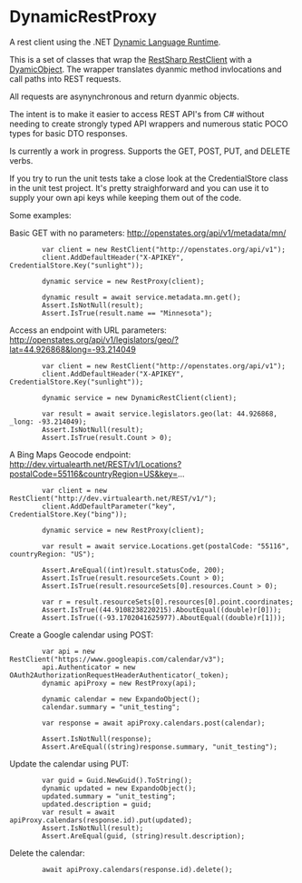 DynamicRestProxy
================

A rest client using the .NET [Dynamic Language Runtime](http://msdn.microsoft.com/en-us/library/dd233052(v=vs.110).aspx). 


This is a set of classes that wrap the [RestSharp RestClient](http://restsharp.org/) with a [DyamicObject](http://msdn.microsoft.com/en-us/library/system.dynamic.dynamicobject(v=vs.110).aspx). The wrapper translates dyanmic method invlocations and call paths into REST requests. 

All requests are asynynchronous and return dyanmic objects.

The intent is to make it easier to access REST API's from C# without needing to create strongly typed API wrappers and numerous static POCO types for basic DTO responses. 

Is currently a work in progress. Supports the GET, POST, PUT, and DELETE verbs.

If you try to run the unit tests take a close look at the CredentialStore class in the unit test project. It's pretty straighforward and you can use it to supply your own api keys while keeping them out of the code.

Some examples:

Basic GET with no parameters:
http://openstates.org/api/v1/metadata/mn/

            var client = new RestClient("http://openstates.org/api/v1");
            client.AddDefaultHeader("X-APIKEY", CredentialStore.Key("sunlight"));

            dynamic service = new RestProxy(client);

            dynamic result = await service.metadata.mn.get();
            Assert.IsNotNull(result);
            Assert.IsTrue(result.name == "Minnesota");
            
            
Access an endpoint with URL parameters:
http://openstates.org/api/v1/legislators/geo/?lat=44.926868&long=-93.214049

            var client = new RestClient("http://openstates.org/api/v1");
            client.AddDefaultHeader("X-APIKEY", CredentialStore.Key("sunlight"));

            dynamic service = new DynamicRestClient(client);

            var result = await service.legislators.geo(lat: 44.926868, _long: -93.214049);
            Assert.IsNotNull(result);
            Assert.IsTrue(result.Count > 0);
            
A Bing Maps Geocode endpoint:
http://dev.virtualearth.net/REST/v1/Locations?postalCode=55116&countryRegion=US&key=...

            var client = new RestClient("http://dev.virtualearth.net/REST/v1/");
            client.AddDefaultParameter("key", CredentialStore.Key("bing"));

            dynamic service = new RestProxy(client);
            
            var result = await service.Locations.get(postalCode: "55116", countryRegion: "US");

            Assert.AreEqual((int)result.statusCode, 200);
            Assert.IsTrue(result.resourceSets.Count > 0);
            Assert.IsTrue(result.resourceSets[0].resources.Count > 0);

            var r = result.resourceSets[0].resources[0].point.coordinates;
            Assert.IsTrue((44.9108238220215).AboutEqual((double)r[0]));
            Assert.IsTrue((-93.1702041625977).AboutEqual((double)r[1]));
            
Create a Google calendar using POST:

            var api = new RestClient("https://www.googleapis.com/calendar/v3");
            api.Authenticator = new OAuth2AuthorizationRequestHeaderAuthenticator(_token);
            dynamic apiProxy = new RestProxy(api);

            dynamic calendar = new ExpandoObject();
            calendar.summary = "unit_testing";

            var response = await apiProxy.calendars.post(calendar);

            Assert.IsNotNull(response);
            Assert.AreEqual((string)response.summary, "unit_testing");
            
Update the calendar using PUT:

            var guid = Guid.NewGuid().ToString();
            dynamic updated = new ExpandoObject();
            updated.summary = "unit_testing";
            updated.description = guid;
            var result = await apiProxy.calendars(response.id).put(updated);
            Assert.IsNotNull(result);
            Assert.AreEqual(guid, (string)result.description);

Delete the calendar:

            await apiProxy.calendars(response.id).delete();

